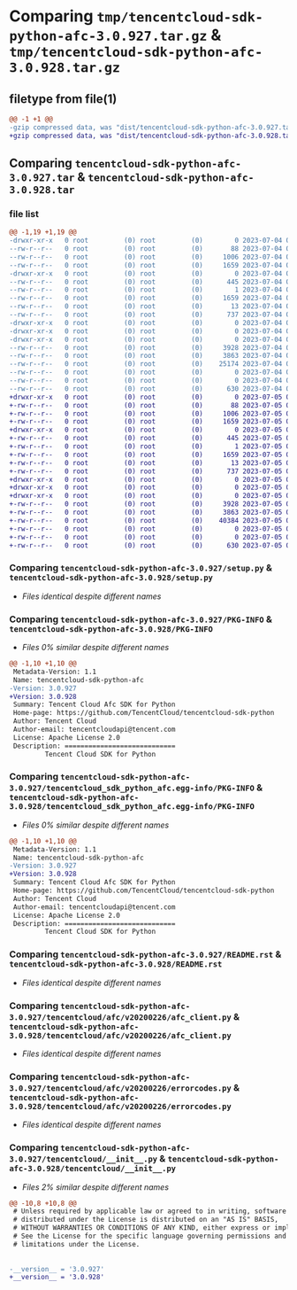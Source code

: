 # Comparing `tmp/tencentcloud-sdk-python-afc-3.0.927.tar.gz` & `tmp/tencentcloud-sdk-python-afc-3.0.928.tar.gz`

## filetype from file(1)

```diff
@@ -1 +1 @@
-gzip compressed data, was "dist/tencentcloud-sdk-python-afc-3.0.927.tar", last modified: Tue Jul  4 00:13:45 2023, max compression
+gzip compressed data, was "dist/tencentcloud-sdk-python-afc-3.0.928.tar", last modified: Wed Jul  5 00:17:30 2023, max compression
```

## Comparing `tencentcloud-sdk-python-afc-3.0.927.tar` & `tencentcloud-sdk-python-afc-3.0.928.tar`

### file list

```diff
@@ -1,19 +1,19 @@
-drwxr-xr-x   0 root         (0) root         (0)        0 2023-07-04 00:13:45.000000 tencentcloud-sdk-python-afc-3.0.927/
--rw-r--r--   0 root         (0) root         (0)       88 2023-07-04 00:13:45.000000 tencentcloud-sdk-python-afc-3.0.927/setup.cfg
--rw-r--r--   0 root         (0) root         (0)     1006 2023-07-04 00:13:45.000000 tencentcloud-sdk-python-afc-3.0.927/setup.py
--rw-r--r--   0 root         (0) root         (0)     1659 2023-07-04 00:13:45.000000 tencentcloud-sdk-python-afc-3.0.927/PKG-INFO
-drwxr-xr-x   0 root         (0) root         (0)        0 2023-07-04 00:13:45.000000 tencentcloud-sdk-python-afc-3.0.927/tencentcloud_sdk_python_afc.egg-info/
--rw-r--r--   0 root         (0) root         (0)      445 2023-07-04 00:13:45.000000 tencentcloud-sdk-python-afc-3.0.927/tencentcloud_sdk_python_afc.egg-info/SOURCES.txt
--rw-r--r--   0 root         (0) root         (0)        1 2023-07-04 00:13:45.000000 tencentcloud-sdk-python-afc-3.0.927/tencentcloud_sdk_python_afc.egg-info/dependency_links.txt
--rw-r--r--   0 root         (0) root         (0)     1659 2023-07-04 00:13:45.000000 tencentcloud-sdk-python-afc-3.0.927/tencentcloud_sdk_python_afc.egg-info/PKG-INFO
--rw-r--r--   0 root         (0) root         (0)       13 2023-07-04 00:13:45.000000 tencentcloud-sdk-python-afc-3.0.927/tencentcloud_sdk_python_afc.egg-info/top_level.txt
--rw-r--r--   0 root         (0) root         (0)      737 2023-07-04 00:13:45.000000 tencentcloud-sdk-python-afc-3.0.927/README.rst
-drwxr-xr-x   0 root         (0) root         (0)        0 2023-07-04 00:13:45.000000 tencentcloud-sdk-python-afc-3.0.927/tencentcloud/
-drwxr-xr-x   0 root         (0) root         (0)        0 2023-07-04 00:13:45.000000 tencentcloud-sdk-python-afc-3.0.927/tencentcloud/afc/
-drwxr-xr-x   0 root         (0) root         (0)        0 2023-07-04 00:13:45.000000 tencentcloud-sdk-python-afc-3.0.927/tencentcloud/afc/v20200226/
--rw-r--r--   0 root         (0) root         (0)     3928 2023-07-04 00:13:45.000000 tencentcloud-sdk-python-afc-3.0.927/tencentcloud/afc/v20200226/afc_client.py
--rw-r--r--   0 root         (0) root         (0)     3863 2023-07-04 00:13:45.000000 tencentcloud-sdk-python-afc-3.0.927/tencentcloud/afc/v20200226/errorcodes.py
--rw-r--r--   0 root         (0) root         (0)    25174 2023-07-04 00:13:45.000000 tencentcloud-sdk-python-afc-3.0.927/tencentcloud/afc/v20200226/models.py
--rw-r--r--   0 root         (0) root         (0)        0 2023-07-04 00:13:45.000000 tencentcloud-sdk-python-afc-3.0.927/tencentcloud/afc/v20200226/__init__.py
--rw-r--r--   0 root         (0) root         (0)        0 2023-07-04 00:13:45.000000 tencentcloud-sdk-python-afc-3.0.927/tencentcloud/afc/__init__.py
--rw-r--r--   0 root         (0) root         (0)      630 2023-07-04 00:13:45.000000 tencentcloud-sdk-python-afc-3.0.927/tencentcloud/__init__.py
+drwxr-xr-x   0 root         (0) root         (0)        0 2023-07-05 00:17:30.000000 tencentcloud-sdk-python-afc-3.0.928/
+-rw-r--r--   0 root         (0) root         (0)       88 2023-07-05 00:17:30.000000 tencentcloud-sdk-python-afc-3.0.928/setup.cfg
+-rw-r--r--   0 root         (0) root         (0)     1006 2023-07-05 00:17:30.000000 tencentcloud-sdk-python-afc-3.0.928/setup.py
+-rw-r--r--   0 root         (0) root         (0)     1659 2023-07-05 00:17:30.000000 tencentcloud-sdk-python-afc-3.0.928/PKG-INFO
+drwxr-xr-x   0 root         (0) root         (0)        0 2023-07-05 00:17:30.000000 tencentcloud-sdk-python-afc-3.0.928/tencentcloud_sdk_python_afc.egg-info/
+-rw-r--r--   0 root         (0) root         (0)      445 2023-07-05 00:17:30.000000 tencentcloud-sdk-python-afc-3.0.928/tencentcloud_sdk_python_afc.egg-info/SOURCES.txt
+-rw-r--r--   0 root         (0) root         (0)        1 2023-07-05 00:17:30.000000 tencentcloud-sdk-python-afc-3.0.928/tencentcloud_sdk_python_afc.egg-info/dependency_links.txt
+-rw-r--r--   0 root         (0) root         (0)     1659 2023-07-05 00:17:30.000000 tencentcloud-sdk-python-afc-3.0.928/tencentcloud_sdk_python_afc.egg-info/PKG-INFO
+-rw-r--r--   0 root         (0) root         (0)       13 2023-07-05 00:17:30.000000 tencentcloud-sdk-python-afc-3.0.928/tencentcloud_sdk_python_afc.egg-info/top_level.txt
+-rw-r--r--   0 root         (0) root         (0)      737 2023-07-05 00:17:30.000000 tencentcloud-sdk-python-afc-3.0.928/README.rst
+drwxr-xr-x   0 root         (0) root         (0)        0 2023-07-05 00:17:30.000000 tencentcloud-sdk-python-afc-3.0.928/tencentcloud/
+drwxr-xr-x   0 root         (0) root         (0)        0 2023-07-05 00:17:30.000000 tencentcloud-sdk-python-afc-3.0.928/tencentcloud/afc/
+drwxr-xr-x   0 root         (0) root         (0)        0 2023-07-05 00:17:30.000000 tencentcloud-sdk-python-afc-3.0.928/tencentcloud/afc/v20200226/
+-rw-r--r--   0 root         (0) root         (0)     3928 2023-07-05 00:17:30.000000 tencentcloud-sdk-python-afc-3.0.928/tencentcloud/afc/v20200226/afc_client.py
+-rw-r--r--   0 root         (0) root         (0)     3863 2023-07-05 00:17:30.000000 tencentcloud-sdk-python-afc-3.0.928/tencentcloud/afc/v20200226/errorcodes.py
+-rw-r--r--   0 root         (0) root         (0)    40384 2023-07-05 00:17:30.000000 tencentcloud-sdk-python-afc-3.0.928/tencentcloud/afc/v20200226/models.py
+-rw-r--r--   0 root         (0) root         (0)        0 2023-07-05 00:17:30.000000 tencentcloud-sdk-python-afc-3.0.928/tencentcloud/afc/v20200226/__init__.py
+-rw-r--r--   0 root         (0) root         (0)        0 2023-07-05 00:17:30.000000 tencentcloud-sdk-python-afc-3.0.928/tencentcloud/afc/__init__.py
+-rw-r--r--   0 root         (0) root         (0)      630 2023-07-05 00:17:30.000000 tencentcloud-sdk-python-afc-3.0.928/tencentcloud/__init__.py
```

### Comparing `tencentcloud-sdk-python-afc-3.0.927/setup.py` & `tencentcloud-sdk-python-afc-3.0.928/setup.py`

 * *Files identical despite different names*

### Comparing `tencentcloud-sdk-python-afc-3.0.927/PKG-INFO` & `tencentcloud-sdk-python-afc-3.0.928/PKG-INFO`

 * *Files 0% similar despite different names*

```diff
@@ -1,10 +1,10 @@
 Metadata-Version: 1.1
 Name: tencentcloud-sdk-python-afc
-Version: 3.0.927
+Version: 3.0.928
 Summary: Tencent Cloud Afc SDK for Python
 Home-page: https://github.com/TencentCloud/tencentcloud-sdk-python
 Author: Tencent Cloud
 Author-email: tencentcloudapi@tencent.com
 License: Apache License 2.0
 Description: ============================
         Tencent Cloud SDK for Python
```

### Comparing `tencentcloud-sdk-python-afc-3.0.927/tencentcloud_sdk_python_afc.egg-info/PKG-INFO` & `tencentcloud-sdk-python-afc-3.0.928/tencentcloud_sdk_python_afc.egg-info/PKG-INFO`

 * *Files 0% similar despite different names*

```diff
@@ -1,10 +1,10 @@
 Metadata-Version: 1.1
 Name: tencentcloud-sdk-python-afc
-Version: 3.0.927
+Version: 3.0.928
 Summary: Tencent Cloud Afc SDK for Python
 Home-page: https://github.com/TencentCloud/tencentcloud-sdk-python
 Author: Tencent Cloud
 Author-email: tencentcloudapi@tencent.com
 License: Apache License 2.0
 Description: ============================
         Tencent Cloud SDK for Python
```

### Comparing `tencentcloud-sdk-python-afc-3.0.927/README.rst` & `tencentcloud-sdk-python-afc-3.0.928/README.rst`

 * *Files identical despite different names*

### Comparing `tencentcloud-sdk-python-afc-3.0.927/tencentcloud/afc/v20200226/afc_client.py` & `tencentcloud-sdk-python-afc-3.0.928/tencentcloud/afc/v20200226/afc_client.py`

 * *Files identical despite different names*

### Comparing `tencentcloud-sdk-python-afc-3.0.927/tencentcloud/afc/v20200226/errorcodes.py` & `tencentcloud-sdk-python-afc-3.0.928/tencentcloud/afc/v20200226/errorcodes.py`

 * *Files identical despite different names*

### Comparing `tencentcloud-sdk-python-afc-3.0.927/tencentcloud/__init__.py` & `tencentcloud-sdk-python-afc-3.0.928/tencentcloud/__init__.py`

 * *Files 2% similar despite different names*

```diff
@@ -10,8 +10,8 @@
 # Unless required by applicable law or agreed to in writing, software
 # distributed under the License is distributed on an "AS IS" BASIS,
 # WITHOUT WARRANTIES OR CONDITIONS OF ANY KIND, either express or implied.
 # See the License for the specific language governing permissions and
 # limitations under the License.
 
 
-__version__ = '3.0.927'
+__version__ = '3.0.928'
```

